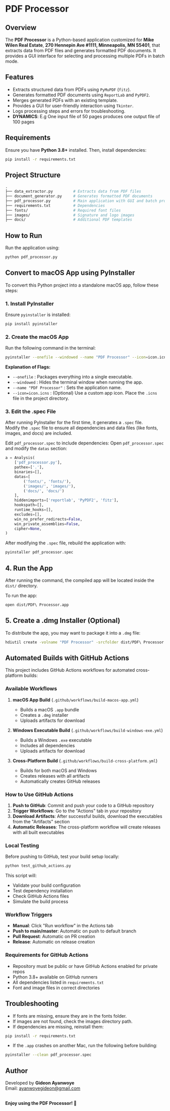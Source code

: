 # PDF Processor

## Overview

The **PDF Processor** is a Python-based application customized for **Mike Wilen Real Estate**, **270 Hennepin Ave #1111, Minneapolis, MN 55401**, that extracts data from PDF files and generates formatted PDF documents. It provides a GUI interface for selecting and processing multiple PDFs in batch mode.


## Features

- Extracts structured data from PDFs using `PyMuPDF` (`fitz`).
- Generates formatted PDF documents using `ReportLab` and `PyPDF2`.
- Merges generated PDFs with an existing template.
- Provides a GUI for user-friendly interaction using `Tkinter`.
- Logs processing steps and errors for troubleshooting.
- **DYNAMICS**: E.g One input file of 50 pages produces one output file of 100 pages

## Requirements

Ensure you have **Python 3.8+** installed. Then, install dependencies:

```bash
pip install -r requirements.txt
```
## Project Structure
```graphql
.
├── data_extractor.py         # Extracts data from PDF files
├── document_generator.py     # Generates formatted PDF documents
├── pdf_processor.py          # Main application with GUI and batch processing
├── requirements.txt          # Dependencies
├── fonts/                    # Required font files
├── images/                   # Signature and logo images
├── docs/                     # Additional PDF templates
```

## How to Run
Run the application using:
```bash
python pdf_processor.py
```
## Convert to macOS App using PyInstaller
To convert this Python project into a standalone macOS app, follow these steps:

### 1. Install PyInstaller
Ensure `pyinstaller` is installed:
```bash
pip install pyinstaller
```
### 2. Create the macOS App
Run the following command in the terminal:
```bash
pyinstaller --onefile --windowed --name "PDF Processor" --icon=icon.icns pdf_processor.py
```
**Explanation of Flags:**
- `--onefile` : Packages everything into a single executable.
- `--windowed` : Hides the terminal window when running the app.
- `--name "PDF Processor"` : Sets the application name.
- `--icon=icon.icns` : (Optional) Use a custom app icon. Place the `.icns` file in the project directory.

### 3. Edit the .spec File
After running PyInstaller for the first time, it generates a `.spec` file.\
Modify the `.spec` file to ensure all dependencies and data files (like fonts, images, and docs) are included.

Edit `pdf_processor.spec` to include dependencies:
Open `pdf_processor.spec` and modify the `datas` section:
```python
a = Analysis(
    ['pdf_processor.py'],
    pathex=['.'],
    binaries=[],
    datas=[
        ('fonts/', 'fonts/'),
        ('images/', 'images/'),
        ('docs/', 'docs/')
    ],
    hiddenimports=['reportlab', 'PyPDF2', 'fitz'],
    hookspath=[],
    runtime_hooks=[],
    excludes=[],
    win_no_prefer_redirects=False,
    win_private_assemblies=False,
    cipher=None,
)
```
After modifying the `.spec` file, rebuild the application with:
```bash
pyinstaller pdf_processor.spec
```

## 4. Run the App
After running the command, the compiled app will be located inside the `dist/` directory.

To run the app:
```bash
open dist/PDF\ Processor.app
```

## 5. Create a .dmg Installer (Optional)
To distribute the app, you may want to package it into a `.dmg` file:
```bash
hdiutil create -volname "PDF Processor" -srcfolder dist/PDF\ Processor.app -ov -format UDZO PDF_Processor.dmg
```

## Automated Builds with GitHub Actions

This project includes GitHub Actions workflows for automated cross-platform builds:

### Available Workflows

1. **macOS App Build** (`.github/workflows/build-macos-app.yml`)
   - Builds a macOS `.app` bundle
   - Creates a `.dmg` installer
   - Uploads artifacts for download

2. **Windows Executable Build** (`.github/workflows/build-windows-exe.yml`)
   - Builds a Windows `.exe` executable
   - Includes all dependencies
   - Uploads artifacts for download

3. **Cross-Platform Build** (`.github/workflows/build-cross-platform.yml`)
   - Builds for both macOS and Windows
   - Creates releases with all artifacts
   - Automatically creates GitHub releases

### How to Use GitHub Actions

1. **Push to GitHub**: Commit and push your code to a GitHub repository
2. **Trigger Workflows**: Go to the "Actions" tab in your repository
3. **Download Artifacts**: After successful builds, download the executables from the "Artifacts" section
4. **Automatic Releases**: The cross-platform workflow will create releases with all built executables

### Local Testing

Before pushing to GitHub, test your build setup locally:

```bash
python test_github_actions.py
```

This script will:
- Validate your build configuration
- Test dependency installation
- Check GitHub Actions files
- Simulate the build process

### Workflow Triggers

- **Manual**: Click "Run workflow" in the Actions tab
- **Push to main/master**: Automatic on push to default branch
- **Pull Request**: Automatic on PR creation
- **Release**: Automatic on release creation

### Requirements for GitHub Actions

- Repository must be public or have GitHub Actions enabled for private repos
- Python 3.8+ available on GitHub runners
- All dependencies listed in `requirements.txt`
- Font and image files in correct directories

## Troubleshooting
- If fonts are missing, ensure they are in the fonts folder.
- If images are not found, check the images directory path.
- If dependencies are missing, reinstall them:
```bash
pip install -r requirements.txt
```
- If the `.app` crashes on another Mac, run the following before building:
```bash
pyinstaller --clean pdf_processor.spec
```

## Author
Developed by **Gideon Ayanwoye**\
Email: ayanwoyegideon@gmail.com

##
#### Enjoy using the PDF Processor! 🚀
